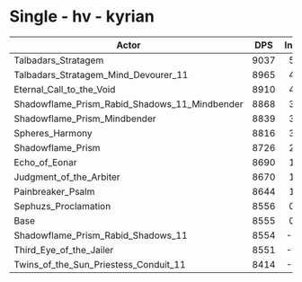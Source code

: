 # Single - hv - kyrian
| Actor | DPS | Increase |
|---|:---:|:---:|
|Talbadars_Stratagem|9037|5.63%|
|Talbadars_Stratagem_Mind_Devourer_11|8965|4.79%|
|Eternal_Call_to_the_Void|8910|4.15%|
|Shadowflame_Prism_Rabid_Shadows_11_Mindbender|8868|3.66%|
|Shadowflame_Prism_Mindbender|8839|3.32%|
|Spheres_Harmony|8816|3.05%|
|Shadowflame_Prism|8726|2.00%|
|Echo_of_Eonar|8690|1.58%|
|Judgment_of_the_Arbiter|8670|1.35%|
|Painbreaker_Psalm|8644|1.04%|
|Sephuzs_Proclamation|8556|0.01%|
|Base|8555|0.00%|
|Shadowflame_Prism_Rabid_Shadows_11|8554|-0.01%|
|Third_Eye_of_the_Jailer|8551|-0.05%|
|Twins_of_the_Sun_Priestess_Conduit_11|8414|-1.65%|
